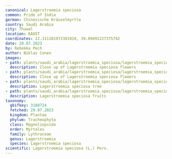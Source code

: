 ```yaml
---
canonical: Lagerstroemia speciosa
common: Pride of India
german: Chinesische Kräuselmyrtle
country: Saudi Arabia
city: Thuwal
location: KAUST
coordinates: 22.311161972381818, 39.09491227375742
date: 28.07.2023
by: Rebekka Pech
author: Niklas Conen
images:
- path: plants/saudi_arabia/lagerstroemia_speciosa/lagerstroemia_speciosa_1.jpg
  description: Close up of Lagerstroemia speciosa flowers
- path: plants/saudi_arabia/lagerstroemia_speciosa/lagerstroemia_speciosa_2.jpg
  description: Close up of Lagerstroemia speciosa flowers
- path: plants/saudi_arabia/lagerstroemia_speciosa/lagerstroemia_speciosa_3.jpg
  description: Lagerstroemia speciosa tree
- path: plants/saudi_arabia/lagerstroemia_speciosa/lagerstroemia_speciosa_4.jpg
  description: Lagerstroemia speciosa fruits
taxonomy:
  gbifkey: 3188724
  fetched: 29.07.2023
  kingdom: Plantae
  phylum: Tracheophyta
  class: Magnoliopsida
  order: Myrtales
  family: Lythraceae
  genus: Lagerstroemia
  species: Lagerstroemia speciosa
scientific: Lagerstroemia speciosa (L.) Pers.
---
```

